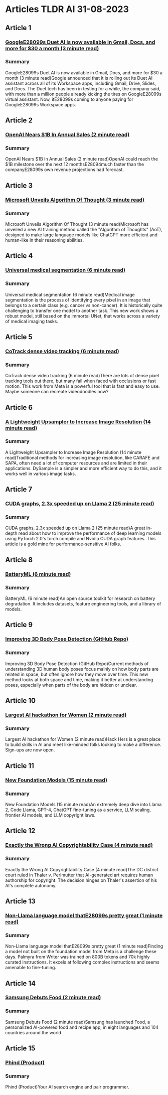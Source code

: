 # Articles TLDR AI 31-08-2023

## Article 1
### [GoogleE28099s Duet AI is now available in Gmail, Docs, and more for $30 a month (3 minute read)](https://tldr.tech)
### Summary 
 GoogleE28099s Duet AI is now available in Gmail, Docs, and more for $30 a month (3 minute read)Google announced that it is rolling out its Duet AI assistant across all of its Workspace apps, including Gmail, Drive, Slides, and Docs. The Duet tech has been in testing for a while, the company said, with more than a million people already kicking the tires on GoogleE28099s virtual assistant. Now, itE28099s coming to anyone paying for GoogleE28099s Workspace apps.

## Article 2
### [OpenAI Nears $1B In Annual Sales (2 minute read)](https://tldr.tech)
### Summary 
 OpenAI Nears $1B In Annual Sales (2 minute read)OpenAI could reach the $1B milestone over the next 12 monthsE28094much faster than the companyE28099s own revenue projections had forecast.

## Article 3
### [Microsoft Unveils Algorithm Of Thought (3 minute read)](https://tldr.tech)
### Summary 
 Microsoft Unveils Algorithm Of Thought (3 minute read)Microsoft has unveiled a new AI training method called the "Algorithm of Thoughts" (AoT), designed to make large language models like ChatGPT more efficient and human-like in their reasoning abilities.

## Article 4
### [Universal medical segmentation (6 minute read)](https://tldr.tech)
### Summary 
 Universal medical segmentation (6 minute read)Medical image segmentation is the process of identifying every pixel in an image that belongs to a certain class (e.g. cancer vs non-cancer). It is historically quite challenging to transfer one model to another task. This new work shows a robust model, still based on the immortal UNet, that works across a variety of medical imaging tasks.

## Article 5
### [CoTrack dense video tracking (6 minute read)](https://tldr.tech)
### Summary 
 CoTrack dense video tracking (6 minute read)There are lots of dense pixel tracking tools out there, but many fail when faced with occlusions or fast motion. This work from Meta is a powerful tool that is fast and easy to use. Maybe someone can recreate videodoodles now?

## Article 6
### [A Lightweight Upsampler to Increase Image Resolution (14 minute read)](https://tldr.tech)
### Summary 
 A Lightweight Upsampler to Increase Image Resolution (14 minute read)Traditional methods for increasing image resolution, like CARAFE and SAPA, often need a lot of computer resources and are limited in their applications. DySample is a simpler and more efficient way to do this, and it works well in various image tasks.

## Article 7
### [CUDA graphs, 2.3x speeded up on Llama 2 (25 minute read)](https://tldr.tech)
### Summary 
 CUDA graphs, 2.3x speeded up on Llama 2 (25 minute read)A great in-depth read about how to improve the performance of deep learning models using PyTorch 2.0's torch.compile and Nvidia CUDA graph features. This article is a gold mine for performance-sensitive AI folks.

## Article 8
### [BatteryML (6 minute read)](https://tldr.tech)
### Summary 
 BatteryML (6 minute read)An open source toolkit for research on battery degradation. It includes datasets, feature engineering tools, and a library of models.

## Article 9
### [Improving 3D Body Pose Detection (GitHub Repo)](https://tldr.tech)
### Summary 
 Improving 3D Body Pose Detection (GitHub Repo)Current methods of understanding 3D human body poses focus mainly on how body parts are related in space, but often ignore how they move over time. This new method looks at both space and time, making it better at understanding poses, especially when parts of the body are hidden or unclear.

## Article 10
### [Largest AI hackathon for Women (2 minute read)](https://tldr.tech)
### Summary 
 Largest AI hackathon for Women (2 minute read)Hack Hers is a great place to build skills in AI and meet like-minded folks looking to make a difference. Sign-ups are now open.

## Article 11
### [New Foundation Models (15 minute read)](https://tldr.tech)
### Summary 
 New Foundation Models (15 minute read)An extremely deep dive into Llama 2, Code Llama, GPT-4, ChatGPT fine-tuning as a service, LLM scaling, frontier AI models, and LLM copyright laws.

## Article 12
### [Exactly the Wrong AI Copyrightability Case (4 minute read)](https://tldr.tech)
### Summary 
 Exactly the Wrong AI Copyrightability Case (4 minute read)The DC district court ruled in Thaler v. Perlmutter that AI-generated art requires human authorship for copyright. The decision hinges on Thaler's assertion of his AI's complete autonomy.

## Article 13
### [Non-Llama language model thatE28099s pretty great (1 minute read)](https://tldr.tech)
### Summary 
 Non-Llama language model thatE28099s pretty great (1 minute read)Finding a model not built on the foundation model from Meta is a challenge these days. Palmyra from Writer was trained on 800B tokens and 70k highly curated instructions. It excels at following complex instructions and seems amenable to fine-tuning.

## Article 14
### [Samsung Debuts Food (2 minute read)](https://tldr.tech)
### Summary 
 Samsung Debuts Food (2 minute read)Samsung has launched Food, a personalized AI-powered food and recipe app, in eight languages and 104 countries around the world.

## Article 15
### [Phind (Product)](https://tldr.tech)
### Summary 
 Phind (Product)Your AI search engine and pair programmer.

